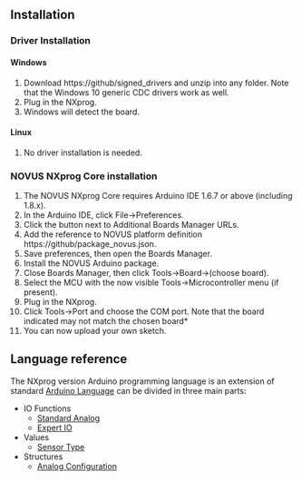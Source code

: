 ## Installation

### Driver Installation

#### Windows

1. Download https://github/signed_drivers and unzip into any folder.
   Note that the Windows 10 generic CDC drivers work as well.
1. Plug in the NXprog.
1. Windows will detect the board. 

#### Linux

1. No driver installation is needed.


### NOVUS NXprog Core installation


1. The NOVUS NXprog Core requires Arduino IDE 1.6.7 or above (including 1.8.x).
1. In the Arduino IDE, click File->Preferences.
1. Click the button next to Additional Boards Manager URLs.
1. Add the reference to NOVUS platform definition https://github/package_novus.json.
1. Save preferences, then open the Boards Manager.
1. Install the NOVUS Arduino package.
1. Close Boards Manager, then click Tools->Board->(choose board).
1. Select the MCU with the now visible Tools->Microcontroller menu (if present).
1. Plug in the NXprog.
1. Click Tools->Port and choose the COM port. Note that the board indicated may not match the chosen board*
1. You can now upload your own sketch.


## Language reference
The NXprog version Arduino programming language is an extension of standard [Arduino Language](https://www.arduino.cc/reference/en/) can be divided in three main parts: 
* IO Functions
	* [Standard Analog](./AnalogIO.md)
	* [Expert IO](./ExpertAnalogIO.md)
* Values 
	* [Sensor Type](./SensorType.md)
* Structures
	* [Analog Configuration](./AnalogConfiguration.md)

